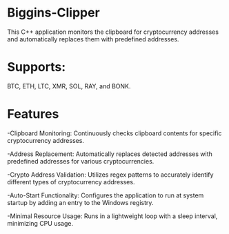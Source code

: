 # Biggins-Clipper
This C++ application monitors the clipboard for cryptocurrency addresses and automatically replaces them with predefined addresses.

 # Supports:
 BTC, ETH, LTC, XMR, SOL, RAY, and BONK.

# Features

-Clipboard Monitoring: Continuously checks clipboard contents for specific cryptocurrency addresses.

-Address Replacement: Automatically replaces detected addresses with predefined addresses for various cryptocurrencies.

-Crypto Address Validation: Utilizes regex patterns to accurately identify different types of cryptocurrency addresses.

-Auto-Start Functionality: Configures the application to run at system startup by adding an entry to the Windows registry.

-Minimal Resource Usage: Runs in a lightweight loop with a sleep interval, minimizing CPU usage.
